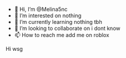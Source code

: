 - 👋 Hi, I’m @Melina5nc
- 👀 I’m interested on nothing
- 🌱 I’m currently learning nothing tbh
- 💞️ I’m looking to collaborate on i dont know
- 📫 How to reach me add me on roblox

<!---
Melina5nc/Melina5nc is a ✨ special ✨ repository because its `README.md` (this file) appears on your GitHub profile.
You can click the Preview link to take a look at your changes.
--->
Hi wsg
